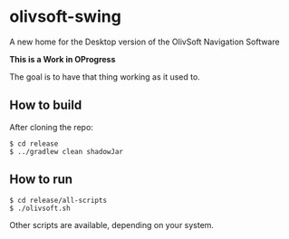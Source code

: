 # olivsoft-swing
A new home for the Desktop version of the OlivSoft Navigation Software

**This is a Work in OProgress**

The goal is to have that thing working as it used to.

## How to build
After cloning the repo:
```
$ cd release
$ ../gradlew clean shadowJar
```

## How to run

```
$ cd release/all-scripts
$ ./olivsoft.sh
```
Other scripts are available, depending on your system.

